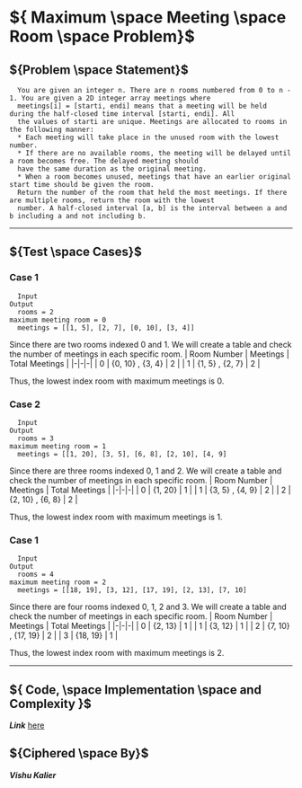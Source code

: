 

# ${ Maximum \space Meeting \space Room \space Problem}$

## ${Problem \space Statement}$

      You are given an integer n. There are n rooms numbered from 0 to n - 1. You are given a 2D integer array meetings where 
      meetings[i] = [starti, endi] means that a meeting will be held during the half-closed time interval [starti, endi]. All
      the values of starti are unique. Meetings are allocated to rooms in the following manner:
      * Each meeting will take place in the unused room with the lowest number.
      * If there are no available rooms, the meeting will be delayed until a room becomes free. The delayed meeting should 
      have the same duration as the original meeting.
      * When a room becomes unused, meetings that have an earlier original start time should be given the room.
      Return the number of the room that held the most meetings. If there are multiple rooms, return the room with the lowest 
      number. A half-closed interval [a, b] is the interval between a and b including a and not including b. 

-------

## ${Test \space Cases}$

### Case 1

      Input                                                                    Output
      rooms = 2                                                                maximum meeting room = 0
      meetings = [[1, 5], [2, 7], [0, 10], [3, 4]]

Since there are two rooms indexed 0 and 1. We will create a table and check the number of meetings in each specific room.
| Room Number | Meetings | Total Meetings |
|-|-|-|
| 0 | {0, 10} , {3, 4} | 2 |
| 1 | {1, 5} , {2, 7} | 2 |


Thus, the lowest index room with maximum meetings is 0.

### Case 2

      Input                                                                    Output
      rooms = 3                                                                maximum meeting room = 1
      meetings = [[1, 20], [3, 5], [6, 8], [2, 10], [4, 9]


Since there are three rooms indexed 0, 1 and 2. We will create a table and check the number of meetings in each specific room.
| Room Number | Meetings | Total Meetings |
|-|-|-|
| 0 | {1, 20} | 1 |
| 1 | {3, 5} , {4, 9} | 2 |
| 2 | {2, 10} , {6, 8} | 2 |


Thus, the lowest index room with maximum meetings is 1.

### Case 1

      Input                                                                    Output
      rooms = 4                                                                maximum meeting room = 2
      meetings = [[18, 19], [3, 12], [17, 19], [2, 13], [7, 10]

Since there are four rooms indexed 0, 1, 2 and 3. We will create a table and check the number of meetings in each specific room.
| Room Number | Meetings | Total Meetings |
|-|-|-|
| 0 | {2, 13} | 1 |
| 1 | {3, 12} | 1 |
| 2 | {7, 10} , {17, 19} | 2 |
| 3 | {18, 19} | 1 |


Thus, the lowest index room with maximum meetings is 2.


------

## ${ Code, \space Implementation \space and Complexity }$

***Link*** [here](https://github.com/VishuKalier2003/Maximum-Meeting-Room/blob/main/Meetings.java)

## ${Ciphered \space By}$
***Vishu Kalier***











